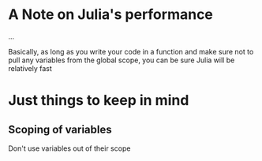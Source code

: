 # A Note on Julia's performance

...

Basically, as long as you write your code in a function and make sure not to pull any variables from the global scope, you can be sure Julia will be relatively fast
# Just things to keep in mind

## Scoping of variables

Don't use variables out of their scope
